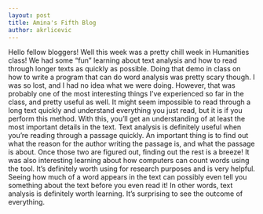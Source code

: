 ```yaml
---
layout: post
title: Amina's Fifth Blog
author: akrlicevic
---
```

Hello fellow bloggers! 
Well this week was a pretty chill week in Humanities class! We had some “fun” learning about text analysis and how to read through longer texts as quickly as possible. Doing that demo in class on how to write a program that can do word analysis was pretty scary though. I was so lost, and I had no idea what we were doing. However, that was probably one of the most interesting things I’ve experienced so far in the class, and pretty useful as well. It might seem impossible to read through a long text quickly and understand everything you just read, but it is if you perform this method. With this, you’ll get an understanding of at least the most important details in the text. 
Text analysis is definitely useful when you’re reading through a passage quickly. An important thing is to find out what the reason for the author writing the passage is, and what the passage is about. Once those two are figured out, finding out the rest is a breeze! It was also interesting learning about how computers can count words using the tool. It’s definitely worth using for research purposes and is very helpful. Seeing how much of a word appears in the text can possibly even tell you something about the text before you even read it! In other words, text analysis is definitely worth learning. It’s surprising to see the outcome of everything. 
